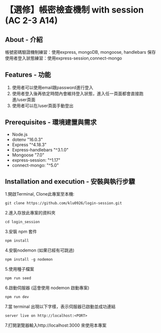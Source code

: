 # 【選修】帳密檢查機制 with session (AC 2-3 A14)


## About - 介紹
帳號密碼驗證機制練習：使用express, mongoDB, mongoose, handlebars
保存使用者登入狀態練習：使用express-session,connect-mongo

## Features - 功能

1. 使用者可以使用email跟password進行登入
2. 使用者登入後再依定時間內會維持登入狀態，進入任一頁面都會直接跑進/user頁面
3. 使用者可以在/user頁面手動登出

## Prerequisites - 環境建置與需求

* Node.js
* dotenv "16.0.3"
* Express "^4.18.3"
* Express-handlebars "^3.1.0"
* Mongoose "7.0"
* express-session: "^1.17"
* connect-mongo: "^5.0"

## Installation and execution - 安裝與執行步驟

1.開啟Terminal, Clone此專案至本機:
```
git clone https://github.com/klu0926/login-session.git
```

2.進入存放此專案的資料夾
```
cd login_session
```

3.安裝 npm 套件
```
npm install
```

4.安裝nodemon (如果已經有可跳過)
```
npm install -g nodemon
```

5.使用種子檔案
```
npm run seed
```

6.啟動伺服器 (這會使用 nodemon 啟動專案)
```
npm run dev 
```

7.當 terminal 出現以下字樣，表示伺服器已啟動並成功連結
```
server live on http://localhost:<PORT>
```

7.打開瀏覽器輸入http://localhost:3000 來使用本專案

